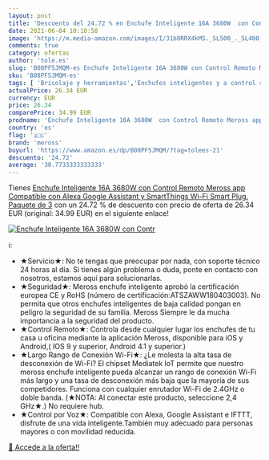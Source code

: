 ```yaml
---
layout: post
title: 'Descuento del 24.72 % en Enchufe Inteligente 16A 3680W  con Contr'
date: 2021-06-04 10:10:58
image: 'https://m.media-amazon.com/images/I/31b8RRX4kMS._SL500_._SL400_.jpg'
comments: true
category: ofertas
author: 'tole.es'
slug: 'B08PF5JMQM-es Enchufe Inteligente 16A 3680W con Control Remoto Meross...'
sku: 'B08PF5JMQM-es'
tags: [ 'Bricolaje y herramientas','Enchufes inteligentes y a control remoto','Enchufes y accesorios','Instalación eléctrica','alexa','enchufe','inteligente','meross', ]
actualPrice: 26.34 EUR
currency: EUR
price: 26.34
comparePrice: 34.99 EUR
prodname: 'Enchufe Inteligente 16A 3680W  con Control Remoto Meross app  Compatible con Alexa  Google Assistant y SmartThings  Wi-Fi Smart Plug. Paquete de 3'
country: 'es'
flag: '🇪🇸'
brand: 'meross'
buyurl: 'https://www.amazon.es/dp/B08PF5JMQM/?tag=tolees-21'
descuento: '24.72'
average: '30.7733333333333'
---
```


Tienes [Enchufe Inteligente 16A 3680W  con Control Remoto Meross app  Compatible con Alexa  Google Assistant y SmartThings  Wi-Fi Smart Plug. Paquete de 3](https://www.amazon.es/dp/B08PF5JMQM/?tag=tolees-21) con un 24.72 % de descuento con precio de oferta de 26.34 EUR (original: 34.99 EUR) en el siguiente enlace!

[![Enchufe Inteligente 16A 3680W  con Contr](https://m.media-amazon.com/images/I/31b8RRX4kMS._SL500_._SL400_.jpg)](https://www.amazon.es/dp/B08PF5JMQM/?tag=tolees-21)

ℹ️:

- ★Servicio★: No te tengas que preocupar por nada, con soporte técnico 24 horas al día. Si tienes algún problema o duda, ponte en contacto con nosotros, estamos aquí para solucionarlas.
- ★Seguridad★: Meross enchufe inteligente aprobó la certificación europea CE y RoHS (número de certificación:ATSZAWW180403003). No permita que otros enchufes inteligentes de baja calidad pongan en peligro la seguridad de su familia. Meross Siempre le da mucha importancia a la seguridad del producto.
- ★Control Remoto★: Controla desde cualquier lugar los enchufes de tu casa u oficina mediante la aplicación Meross, disponible para iOS y Android,( IOS 9 y superior, Android 4.1 y superior.)
- ★Largo Rango de Conexión Wi-Fi★: ¿Le molesta la alta tasa de desconexión de Wi-Fi? El chipset Mediatek IoT permite que nuestro meross enchufe inteligente pueda alcanzar un rango de conexión Wi-Fi más largo y una tasa de desconexión más baja que la mayoría de sus competidores. Funciona con cualquier enrutador Wi-Fi de 2.4GHz o doble banda. (★NOTA: Al conectar este producto, seleccione 2,4 GHz★.) No requiere hub.
- ★Control por Voz★: Compatible con Alexa, Google Assistant e IFTTT, disfrute de una vida inteligente.También muy adecuado para personas mayores o con movilidad reducida.

[🛒 Accede a la oferta!!](https://www.amazon.es/dp/B08PF5JMQM/?tag=tolees-21)
